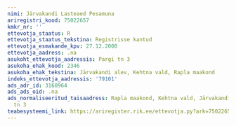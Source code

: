 ```yaml
---
nimi: Järvakandi Lasteaed Pesamuna
ariregistri_kood: 75022657
kmkr_nr: ''
ettevotja_staatus: R
ettevotja_staatus_tekstina: Registrisse kantud
ettevotja_esmakande_kpv: 27.12.2000
ettevotja_aadress: .na
asukoht_ettevotja_aadressis: Pargi tn 3
asukoha_ehak_kood: 2346
asukoha_ehak_tekstina: Järvakandi alev, Kehtna vald, Rapla maakond
indeks_ettevotja_aadressis: '79101'
ads_adr_id: 3160964
ads_ads_oid: .na
ads_normaliseeritud_taisaadress: Rapla maakond, Kehtna vald, Järvakandi alev, Pargi
  tn 3
teabesysteemi_link: https://ariregister.rik.ee/ettevotja.py?ark=75022657&ref=rekvisiidid
---
```

